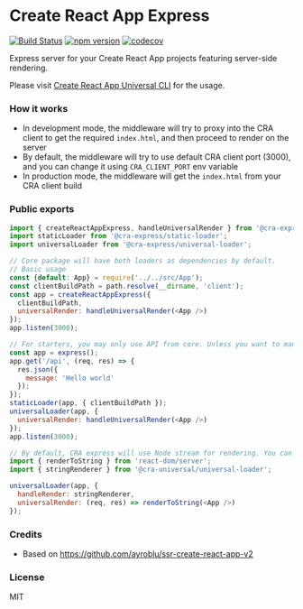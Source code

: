 Create React App Express
===========================================

[![Build Status](https://travis-ci.org/antonybudianto/create-react-app-express.svg?branch=master)](https://travis-ci.org/antonybudianto/create-react-app-express)
[![npm version](https://badge.fury.io/js/%40cra-express%2Fcore.svg)](https://badge.fury.io/js/%40cra-express%2Fcore)
[![codecov](https://codecov.io/gh/antonybudianto/create-react-app-express/branch/master/graph/badge.svg)](https://codecov.io/gh/antonybudianto/create-react-app-express)

Express server for your Create React App projects featuring server-side rendering.

Please visit [Create React App Universal CLI](https://github.com/antonybudianto/cra-universal) for the usage.

### How it works
- In development mode, the middleware will try to proxy into the CRA client to get the required `index.html`, and then proceed to render on the server
- By default, the middleware will try to use default CRA client port (3000), and you can change it using `CRA_CLIENT_PORT` env variable
- In production mode, the middleware will get the `index.html` from your CRA client build

### Public exports
```js
import { createReactAppExpress, handleUniversalRender } from '@cra-express/core';
import staticLoader from '@cra-express/static-loader';
import universalLoader from '@cra-express/universal-loader';

// Core package will have both loaders as dependencies by default.
// Basic usage
const {default: App} = require('../../src/App');
const clientBuildPath = path.resolve(__dirname, 'client');
const app = createReactAppExpress({
  clientBuildPath,
  universalRender: handleUniversalRender(<App />)
});
app.listen(3000);

// For starters, you may only use API from core. Unless you want to manage the express instance (e.g.: add new routes on top of universal routes)
const app = express();
app.get('/api', (req, res) => {
  res.json({
    message: 'Hello world'
  });
});
staticLoader(app, { clientBuildPath });
universalLoader(app, {
  universalRender: handleUniversalRender(<App />)
});
app.listen(3000);

// By default, CRA express will use Node stream for rendering. You can also use string rendering if you want.
import { renderToString } from 'react-dom/server';
import { stringRenderer } from '@cra-universal/universal-loader';

universalLoader(app, {
  handleRender: stringRenderer,
  universalRender: (req, res) => renderToString(<App />)
});
```

### Credits
- Based on https://github.com/ayroblu/ssr-create-react-app-v2

### License
MIT

